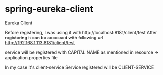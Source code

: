 # spring-eureka-client
Eureka Client

Before registering, I was using it with 
http://localhost:8181/client/test
After registering it can be accessed with following url
http://192.168.1.113:8181/client/test

service will be registered with CAPITAL NAME as mentioned in resource -> application.properties file

In my case it's client-service
Service registered will be CLIENT-SERVICE
